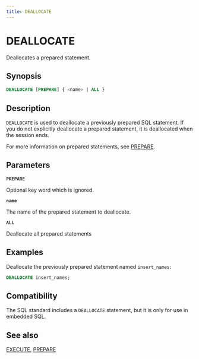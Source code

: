 ```yaml
---
title: DEALLOCATE
---
```


# DEALLOCATE

Deallocates a prepared statement.

## Synopsis

```sql
DEALLOCATE [PREPARE] { <name> | ALL }
```

## Description

`DEALLOCATE` is used to deallocate a previously prepared SQL statement. If you do not explicitly deallocate a prepared statement, it is deallocated when the session ends.

For more information on prepared statements, see [PREPARE](/docs/sql-stmts/prepare.md).

## Parameters

**`PREPARE`**

Optional key word which is ignored.

**`name`**

The name of the prepared statement to deallocate.

**`ALL`**

Deallocate all prepared statements

## Examples

Deallocate the previously prepared statement named `insert_names`:

```sql
DEALLOCATE insert_names;
```

## Compatibility

The SQL standard includes a `DEALLOCATE` statement, but it is only for use in embedded SQL.

## See also

[EXECUTE](/docs/sql-stmts/execute.md), [PREPARE](/docs/sql-stmts/prepare.md)
